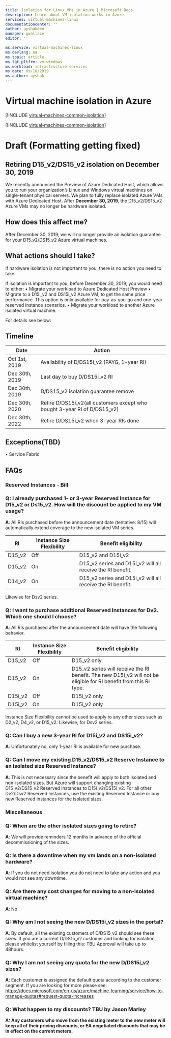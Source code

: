 ```yaml
---
title: Isolation for Linux VMs in Azure | Microsoft Docs
description: Learn about VM isolation works in Azure.
services: virtual-machines-linux
documentationcenter: ''
author: ayshakeen
manager: gwallace
editor: ''

ms.service: virtual-machines-linux
ms.devlang: na
ms.topic: article
ms.tgt_pltfrm: vm-windows
ms.workload: infrastructure-services
ms.date: 09/18/2019
ms.author: ayshak
---
```


# Virtual machine isolation in Azure

[!INCLUDE [virtual-machines-common-isolation](../../../includes/virtual-machines-common-isolation.md)]

[!INCLUDE [virtual-machines-common-isolation](../../../includes/virtual-machines-common-isolation-migration.md)]

# Draft (Formatting getting fixed)
## Retiring D15_v2/DS15_v2 isolation on December 30, 2019
We recently announced the Preview of Azure Dedicated Host, which allows you to run your organization’s Linux and Windows virtual machines on single-tenant physical servers. We plan to fully replace isolated Azure VMs with Azure Dedicated Host. After <b>December 30, 2019</b>, the D15_v2/DS15_v2 Azure VMs may no longer be hardware isolated.

## How does this affect me?
After December 30, 2019, we will no longer provide an isolation guarantee for your D15_v2/DS15_v2 Azure virtual machines. 

## What actions should I take?
If hardware isolation is not important to you, there is no action you need to take. 

If isolation is important to you, before December 30, 2019, you would need to either:
•	Migrate your workload to Azure Dedicated Host Preview
•	Migrate to a D15i_v2 and DS15i_v2 Azure VM, to get the same price performance. This option is only available for pay-as-you-go and one-year reserved instance scenarios. 
•	Migrate your workload to another Azure isolated virtual machine. 

For details see below:

## Timeline
| Date | Action | 
| --- | --- |
| Oct 1st, 2019	| Availability of D/DS15i_v2 (PAYG, 1-year RI) |
| Dec 30th, 2019	| Last day to buy D/DS15i_v2 RI | 
| Dec 30th, 2019	 | D/DS15_v2 isolation guarantee remove | 
| Dec 30th, 2020	| Retire D/DS15i_v2(all customers except who bought 3-year RI of D/DS15_v2)| 
| Dec 30th, 2022	 | Retire D/DS15i_v2 when 3-year RIs done | 

## Exceptions(TBD)
•	Service Fabric

## FAQs
### Reserved Instances - Bill
### Q: I already purchased 1- or 3-year Reserved Instance for D15_v2 or Ds15_v2. How will the discount be applied to my VM usage?
**A**: All RIs purchased before the announcement date (tentative: 8/15) will automatically extend coverage to the new isolated VM series. 

| RI |	Instance Size Flexibility |	Benefit eligibility |	
| --- | --- | --- |
|	D15_v2 	|	Off 	|	D15_v2 and D15i_v2 |	
|	D15_v2 	|	On 	|	D15_v2 series and D15i_v2 will all receive the RI benefit. |	
|	D14_v2 	|	On 	|	D15_v2 series and D15i_v2 will all receive the RI benefit. |	
 
Likewise for Dsv2 series.
 
### Q: I want to purchase additional Reserved Instances for Dv2. Which one should I choose?
**A**: All RIs purchased after the announcement date will have the following behavior. 

| RI |	Instance Size Flexibility |	Benefit eligibility |	
| --- | --- | --- |
| D15_v2 | 	Off | 	D15_v2 only  
| D15_v2 | 	On | 	D15_v2 series will receive the RI benefit. The new D15i_v2 will not be eligible for RI benefit from this RI type. | 
| D15i_v2 | 	Off | D15i_v2 only |  
| D15i_v2 | 	On 	| D15i_v2 only | 
 
Instance Size Flexibility cannot be used to apply to any other sizes such as D2_v2, D4_v2, or D15_v2. 
Likewise, for Dsv2 series.  
 
### Q: Can I buy a new 3-year RI for D15i_v2 and DS15i_v2?
**A**: Unfortunately no, only 1-year RI is available for new purchase.
 
### Q: Can I move my existing D15_v2/DS15_v2 Reserve Instance to an isolated size Reserved Instance?
**A**: This is not necessary since the benefit will apply to both isolated and non-isolated sizes. But Azure will support changing existing D15_v2/DS15_v2 Reserved Instances to D15i_v2/DS15i_v2. For all other Dv2/Dsv2 Reserved Instances, use the existing Reserved Instance or buy new Reserved Instances for the isolated sizes.
 
### Miscellaneous
### Q: When are the other isolated sizes going to retire?
**A**: We will provide reminders 12 months in advance of the official decommissioning of the sizes.

### Q: Is there a downtime when my vm lands on a non-isolated hardware?
**A**: If you do not need isolation you do not need to take any action and you would not see any downtime.

### Q: Are there any cost changes for moving to a non-isolated virtual machine?
**A**: No 

### Q: Why am I not seeing the new D/DS15i_v2 sizes in the portal?
**A**: By default, all the existing customers of D/DS15_v2 should see these sizes. If you are a current D/DS15_v2 customer and looking for isolation, please whitelist yourself by filling this: </b>TBU</b>
Approval will take up to 48hours.

### Q: Why I am not seeing any quota for the new D/DS15i_v2 sizes?
**A**: Each customer is assigned the default quota according to the customer segment. If you are looking for more please see: 
https://docs.microsoft.com/en-us/azure/machine-learning/service/how-to-manage-quotas#request-quota-increases 

### Q: What happen to my discounts? <b>TBU by Jason Marley<b>
**A**: Any customers who move from the existing meter to the new meter will keep all of their pricing discounts, or EA negotiated discounts that may be in effect on the current meters.
